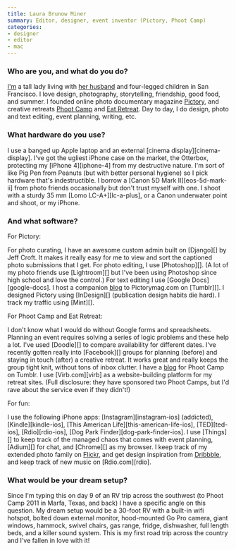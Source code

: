 ```yaml
---
title: Laura Brunow Miner
summary: Editor, designer, event inventor (Pictory, Phoot Camp)
categories:
- designer
- editor
- mac
---
```


### Who are you, and what do you do?

[I'm](http://lauraminer.com/ "Laura's website.") a tall lady living with [her husband](http://wilson.miner.usesthis.com/ "The Setup interview with Wilson.") and four-legged children in San Francisco. I love design, photography, storytelling, friendship, good food, and summer. I founded online photo documentary magazine [Pictory](http://pictorymag.com "The photo magazine site."), and creative retreats [Phoot Camp](http://phootcamp.com "A photography retreat/workshop.") and [Eat Retreat](http://eatretreat.net/ "A foodie's workshop."). Day to day, I do design, photo and text editing, event planning, writing, etc.

### What hardware do you use?

I use a banged up Apple laptop and an external [cinema display][cinema-display]. I've got the ugliest iPhone case on the market, the Otterbox, protecting my [iPhone 4][iphone-4] from my destructive nature. I'm sort of like Pig Pen from Peanuts (but with better personal hygiene) so I pick hardware that's indestructible. I borrow a [Canon 5D Mark II][eos-5d-mark-ii] from photo friends occasionally but don't trust myself with one. I shoot with a sturdy 35 mm [Lomo LC-A+][lc-a-plus], or a Canon underwater point and shoot, or my iPhone.

### And what software?

For Pictory:

For photo curating, I have an awesome custom admin built on [Django][] by Jeff Croft. It makes it really easy for me to view and sort the captioned photo submissions that I get. For photo editing, I use [Photoshop][]. (A lot of my photo friends use [Lightroom][] but I've been using Photoshop since high school and love the control.) For text editing I use [Google Docs][google-docs]. I host a companion [blog](http://pictoryblog.tumblr.com "The Pictory blog.") to Pictorymag.com on [Tumblr][]. I designed Pictory using [InDesign][] (publication design habits die hard). I track my traffic using [Mint][].

For Phoot Camp and Eat Retreat:

I don't know what I would do without Google forms and spreadsheets. Planning an event requires solving a series of logic problems and these help a lot. I've used [Doodle][] to compare availability for different dates. I've recently gotten really into [Facebook][] groups for planning (before) and staying in touch (after) a creative retreat. It works great and really keeps the group tight knit, without tons of inbox clutter. I have a [blog](http://phootcamp.tumblr.com "The Phoot Camp blog.") for Phoot Camp on Tumblr. I use [Virb.com][virb] as a website-building platform for my retreat sites. (Full disclosure: they have sponsored two Phoot Camps, but I'd rave about the service even if they didn't!)

For fun:

I use the following iPhone apps: [Instagram][instagram-ios] (addicted), [Kindle][kindle-ios], [This American Life][this-american-life-ios], [TED][ted-ios], [Rdio][rdio-ios], [Dog Park Finder][dog-park-finder-ios]. I use [Things][] to keep track of the managed chaos that comes with event planning, [Adium][] for chat, and [Chrome][] as my browser. I keep track of my extended photo family on [Flickr](http://www.flickr.com/photos/brunow/ "Laura's photos on Flickr."), and get design inspiration from [Dribbble](http://dribbble.com/lbm "Laura's Dribbble account."), and keep track of new music on [Rdio.com][rdio].

### What would be your dream setup?

Since I'm typing this on day 9 of an RV trip across the southwest (to Phoot Camp 2011 in Marfa, Texas, and back) I have a specific angle on this question. My dream setup would be a 30-foot RV with a built-in wifi hotspot, bolted down external monitor, hood-mounted Go Pro camera, giant windows, hammock, swivel chairs, gas range, fridge, dishwasher, full length beds, and a killer sound system. This is my first road trip across the country and I've fallen in love with it!